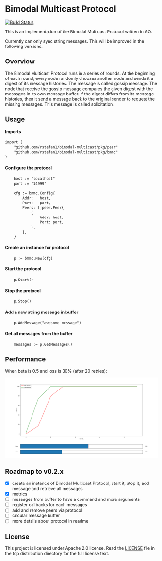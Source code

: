 # Bimodal Multicast Protocol

[![Build Status](https://semaphoreci.com/api/v1/projects/42333e66-e66b-4bdf-bbd6-29e8deae4ebf/2519090/badge.svg)](https://semaphoreci.com/rstefan1-11/bimodal-multicast)

This is an implementation of the Bimodal Multicast Protocol written in GO.

Currently can only sync string messages. This will be improved in the following
versions.

## Overview

The Bimodal Multicast Protocol runs in a series of rounds.
At the beginning of each round, every node randomly chooses another node and
sends it a digest of its message histories. The message is called gossip
message.
The node that receive the gossip message compares the given digest with the
messages in its own message buffer.
If the digest differs from its message histories, then it send a message
back to the original sender to request the missing messages. This message is
called solicitation.

## Usage

#### Imports

```golang
import (
    "github.com/rstefan1/bimodal-multicast/pkg/peer"
    "github.com/rstefan1/bimodal-multicast/pkg/bmmc"
)
```

#### Configure the protocol

```golang
    host := "localhost"
    port := "14999"

    cfg := bmmc.Config{
        Addr:   host,
        Port:   port,
        Peers: []peer.Peer{
            {
                Addr: host,
                Port: port,
            },
        },
    }
```

#### Create an instance for protocol

```golang
    p := bmmc.New(cfg)
```

#### Start the protocol

```golang
    p.Start()
```

#### Stop the protocol

```golang
    p.Stop()
```

#### Add a new string message in buffer

```golang
    p.AddMessage("awesome message")
```

#### Get all messages from the buffer

```golang
    messages := p.GetMessages()
```

## Performance

When beta is 0.5 and loss is 30% (after 20 retries):

![Alt text](docs/metrics/b_50_l_30.png)


## Roadmap to v0.2.x
 - [x] create an instance of Bimodal Multicast Protocol, start it,
 stop it, add message and retrieve all messages
 - [x] metrics
 - [ ] messages from buffer to have a command and more arguments
 - [ ] register callbacks for each messages
 - [ ] add and remove peers via protocol
 - [ ] circular message buffer
 - [ ] more details about protocol in readme
 
## License

This project is licensed under Apache 2.0 license. Read the [LICENSE](LICENSE) file
in the top distribution directory for the full license text.
